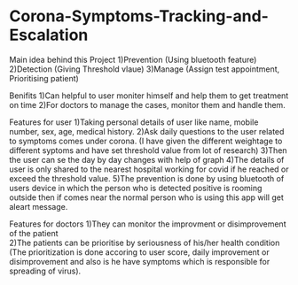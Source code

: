 # Corona-Symptoms-Tracking-and-Escalation

Main idea behind this Project
1)Prevention (Using bluetooth feature)
2)Detection (Giving Threshold vlaue)
3)Manage (Assign test appointment, Prioritising patient)

Benifits
1)Can helpful to user moniter himself and help them to get treatment on time
2)For doctors to manage the cases, monitor them and handle them.

Features for user
1)Taking personal details of user like name, mobile number, sex, age, medical history.
2)Ask daily questions to the user related to symptoms comes under corona.
(I have given the different weightage to different syptoms and have set threshold value from lot of research)
3)Then the user can se the day by day changes with help of graph
4)The details of user is only shared to the nearest hospital working for covid if he reached or exceed the threshold value.
5)The prevention is done by using bluetooth of users device in which the person who is detected positive is rooming outside
  then if comes near the normal person who is using this app will get aleart message.

Features for doctors
1)They can monitor the improvment or disimprovement of the patient  
2)The patients can be prioritise by seriousness of his/her health condition
(The prioritization is done accoring to user score, daily improvement or disimprovement and also is he have symptoms which is 
responsible for spreading of virus).
